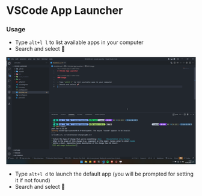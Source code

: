 # VSCode App Launcher

### Usage

- Type `alt+l l` to list available apps in your computer
- Search and select 🚀

![extension listall gif](listall.gif)

- Type `alt+l d` to launch the default app (you will be prompted for setting it if not found)
- Search and select 🚀
